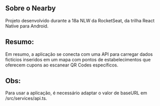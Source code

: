 ## Sobre o Nearby 

Projeto desenvolvido durante a 18a NLW da RocketSeat, da trilha React Native para Android.

## Resumo:

Em resumo, a aplicação se conecta com uma API para carregar dados fictícios inseridos em um mapa com pontos de estabelecimentos que oferecem cupons ao escanear QR Codes específicos.

## Obs:

Para usar a aplicação, é necessário adaptar o valor de baseURL em /src/services/api.ts.